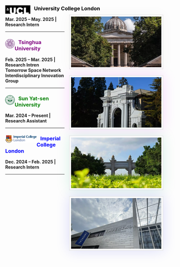 
### <a href="https://www.ucl.ac.uk/electronic-electrical-engineering/" target="_blank"><img src="./static/assets/img/ucl.webp"  alt="UCL" align='left' width=80 /> </a> $~~$  <span style="color: black;">**University College London**</span><img src="./static/assets/img/inucl.webp"  align='Right' style='width:288px;height:162px border-radius:3px; box-shadow:rgba(106, 72, 7, 0.04) 0 0 40px;background:#FBFBFB;border:1px solid #ddd;margin:10px auto;margin-left: 15px;padding:5px;'/>
**Mar. 2025 – May. 2025 | Research Intern** <br>

---


### <img src="./static/assets/img/thu.webp"  alt="thu" align='left' width=30 /> $~~$ <span style="color: purple;">**Tsinghua University**</span> <img src="./static/assets/img/inthu.webp"  align='Right' style='width:288px;height:162px border-radius:3px; box-shadow:rgba(221, 20, 240, 0.15) 0 0 40px;background:#FBFBFB;border:1px solid #ddd;margin:10px auto;margin-left: 15px;padding:5px;'/>
**Feb. 2025 – Mar. 2025 | Research Intren**<br>
**Tomorrow Space Network Interdisciplinary Innovation Group**

---
### <img src="./static/assets/img/sysu_logo.webp"  alt="sysu" align='left' width=30 /> $~~$ <span style="color: green;">**Sun Yat-sen University**</span>  <img src="./static/assets/img/ssysu.webp"  align='Right' style='width:288px;height:162px border-radius:3px; box-shadow:rgba(5, 177, 105, 0.15) 0 0 40px;background:#FBFBFB;border:1px solid #ddd;margin:10px auto;margin-left: 15px;padding:5px;'/>
**Mar. 2024 – Present | Research Assistant**<br>

---
### <img src="./static/assets/img/ic.webp"  alt="ic" align='left' width=100 /> $~~$ <span style="color: blue;">**Imperial College London**</span>  <img src="./static/assets/img/inic.webp"  align='Right' style='width:288px;height:162px border-radius:3px; box-shadow:rgba(22, 25, 227, 0.15) 0 0 40px;background:#FBFBFB;border:1px solid #ddd;margin:10px auto;margin-left: 15px;padding:5px;'/> 
**Dec. 2024 – Feb. 2025 | Research Intern**<br>

---